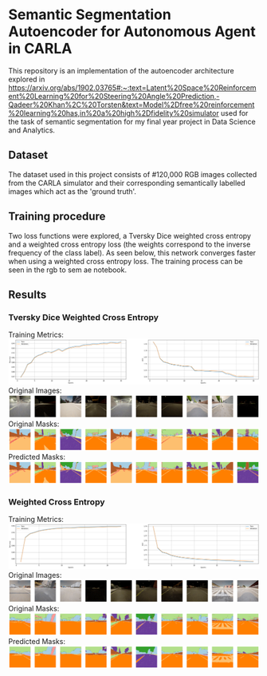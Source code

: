 # Semantic Segmentation Autoencoder for Autonomous Agent in CARLA

This repository is an implementation of the autoencoder architecture explored in https://arxiv.org/abs/1902.03765#:~:text=Latent%20Space%20Reinforcement%20Learning%20for%20Steering%20Angle%20Prediction,-Qadeer%20Khan%2C%20Torsten&text=Model%2Dfree%20reinforcement%20learning%20has,in%20a%20high%2Dfidelity%20simulator used for the task of semantic segmentation for my final year project in Data Science and Analytics.

## Dataset
The dataset used in this project consists of #120,000 RGB images collected from the CARLA simulator and their corresponding semantically labelled images which act as the 'ground truth'.

## Training procedure
Two loss functions were explored, a Tversky Dice weighted cross entropy and a weighted cross entropy loss (the weights correspond to the inverse frequency of the class label). As seen below, this network converges faster when using a weighted cross entropy loss. The training process can be seen in the rgb to sem ae notebook.
  
## Results
### Tversky Dice Weighted Cross Entropy
Training Metrics:
![](./misc/TV/acc-loss.png)
Original Images:
![](./misc/TV/rgbs.png)
Original Masks:
![](./misc/TV/actuals.png)
Predicted Masks:
![](./misc/TV/preds.png)

### Weighted Cross Entropy
Training Metrics:
![](./misc/CE/acc-loss.png)
Original Images:
![](./misc/CE/actuals.png)
Original Masks:
![](./misc/CE/actual-mask.png)
Predicted Masks:
![](./misc/CE/pred.png)